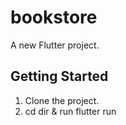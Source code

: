 # bookstore

A new Flutter project.

## Getting Started

1. Clone the project.
2. cd dir & run flutter run

